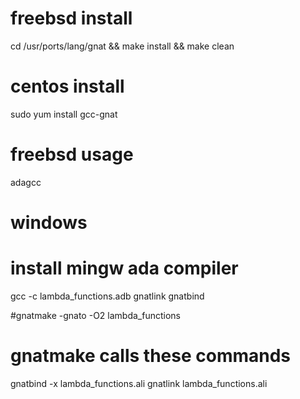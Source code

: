 # freebsd install
cd /usr/ports/lang/gnat && make install && make clean

# centos install
sudo yum install gcc-gnat


# freebsd usage
adagcc

# windows
# install mingw ada compiler
gcc -c lambda_functions.adb
gnatlink
gnatbind

#gnatmake -gnato -O2 lambda_functions

# gnatmake calls these commands
gnatbind -x lambda_functions.ali
gnatlink lambda_functions.ali
